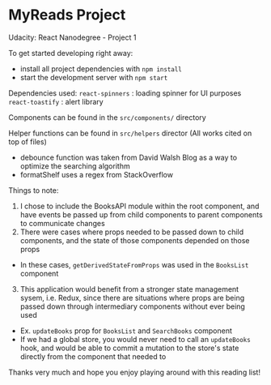 # MyReads Project

Udacity: React Nanodegree - Project 1

To get started developing right away:

* install all project dependencies with `npm install`
* start the development server with `npm start`

Dependencies used:
`react-spinners` : loading spinner for UI purposes
`react-toastify` : alert library

Components can be found in the `src/components/` directory

Helper functions can be found in `src/helpers` director (All works cited on top of files)
- debounce function was taken from David Walsh Blog as a way to optimize the searching algorithm
- formatShelf uses a regex from StackOverflow 

Things to note:
1. I chose to include the BooksAPI module within the root component, and have events be passed up from child components to parent components to communicate changes
2. There were cases where props needed to be passed down to child components, and the state of those components depended on those props
- In these cases, `getDerivedStateFromProps` was used in the `BooksList` component
3. This application would benefit from a stronger state management sysem, i.e. Redux, since there are situations where props are being passed down through intermediary components without ever being used
- Ex. `updateBooks` prop for `BooksList` and `SearchBooks` component
- If we had a global store, you would never need to call an `updateBooks` hook, and would be able to commit a mutation to the store's state directly from the component that needed to
   
Thanks very much and hope you enjoy playing around with this reading list!
